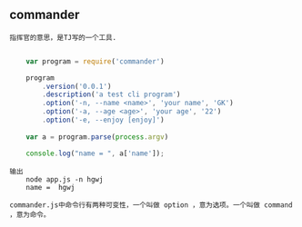 
## commander
    
    指挥官的意思，是TJ写的一个工具.

```js

    var program = require('commander')

    program
        .version('0.0.1')
        .description('a test cli program')
        .option('-n, --name <name>', 'your name', 'GK')
        .option('-a, --age <age>', 'your age', '22')
        .option('-e, --enjoy [enjoy]')
        
    var a = program.parse(process.argv)

    console.log("name = ", a['name']);

```

    输出  
        node app.js -n hgwj
        name =  hgwj

    commander.js中命令行有两种可变性，一个叫做 option ，意为选项。一个叫做 command ，意为命令。
    